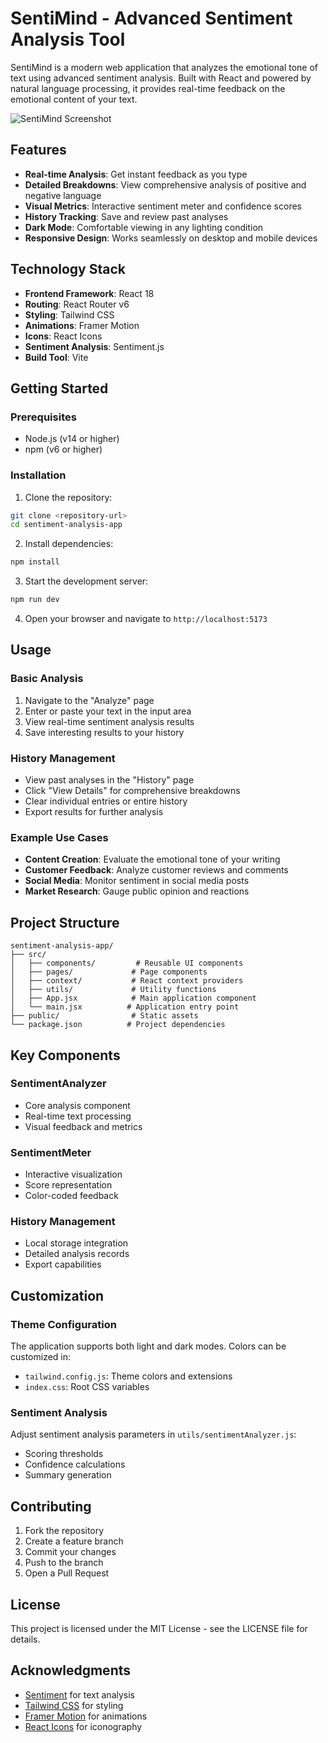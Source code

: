 # SentiMind - Advanced Sentiment Analysis Tool

SentiMind is a modern web application that analyzes the emotional tone of text using advanced sentiment analysis. Built with React and powered by natural language processing, it provides real-time feedback on the emotional content of your text.

![SentiMind Screenshot](https://images.pexels.com/photos/3861969/pexels-photo-3861969.jpeg?auto=compress&cs=tinysrgb&w=1260&h=750&dpr=1)

## Features

- **Real-time Analysis**: Get instant feedback as you type
- **Detailed Breakdowns**: View comprehensive analysis of positive and negative language
- **Visual Metrics**: Interactive sentiment meter and confidence scores
- **History Tracking**: Save and review past analyses
- **Dark Mode**: Comfortable viewing in any lighting condition
- **Responsive Design**: Works seamlessly on desktop and mobile devices

## Technology Stack

- **Frontend Framework**: React 18
- **Routing**: React Router v6
- **Styling**: Tailwind CSS
- **Animations**: Framer Motion
- **Icons**: React Icons
- **Sentiment Analysis**: Sentiment.js
- **Build Tool**: Vite

## Getting Started

### Prerequisites

- Node.js (v14 or higher)
- npm (v6 or higher)

### Installation

1. Clone the repository:
```bash
git clone <repository-url>
cd sentiment-analysis-app
```

2. Install dependencies:
```bash
npm install
```

3. Start the development server:
```bash
npm run dev
```

4. Open your browser and navigate to `http://localhost:5173`

## Usage

### Basic Analysis
1. Navigate to the "Analyze" page
2. Enter or paste your text in the input area
3. View real-time sentiment analysis results
4. Save interesting results to your history

### History Management
- View past analyses in the "History" page
- Click "View Details" for comprehensive breakdowns
- Clear individual entries or entire history
- Export results for further analysis

### Example Use Cases

- **Content Creation**: Evaluate the emotional tone of your writing
- **Customer Feedback**: Analyze customer reviews and comments
- **Social Media**: Monitor sentiment in social media posts
- **Market Research**: Gauge public opinion and reactions

## Project Structure

```
sentiment-analysis-app/
├── src/
│   ├── components/         # Reusable UI components
│   ├── pages/             # Page components
│   ├── context/           # React context providers
│   ├── utils/             # Utility functions
│   ├── App.jsx            # Main application component
│   └── main.jsx          # Application entry point
├── public/                # Static assets
└── package.json          # Project dependencies
```

## Key Components

### SentimentAnalyzer
- Core analysis component
- Real-time text processing
- Visual feedback and metrics

### SentimentMeter
- Interactive visualization
- Score representation
- Color-coded feedback

### History Management
- Local storage integration
- Detailed analysis records
- Export capabilities

## Customization

### Theme Configuration
The application supports both light and dark modes. Colors can be customized in:
- `tailwind.config.js`: Theme colors and extensions
- `index.css`: Root CSS variables

### Sentiment Analysis
Adjust sentiment analysis parameters in `utils/sentimentAnalyzer.js`:
- Scoring thresholds
- Confidence calculations
- Summary generation

## Contributing

1. Fork the repository
2. Create a feature branch
3. Commit your changes
4. Push to the branch
5. Open a Pull Request

## License

This project is licensed under the MIT License - see the LICENSE file for details.

## Acknowledgments

- [Sentiment](https://www.npmjs.com/package/sentiment) for text analysis
- [Tailwind CSS](https://tailwindcss.com) for styling
- [Framer Motion](https://www.framer.com/motion/) for animations
- [React Icons](https://react-icons.github.io/react-icons/) for iconography
